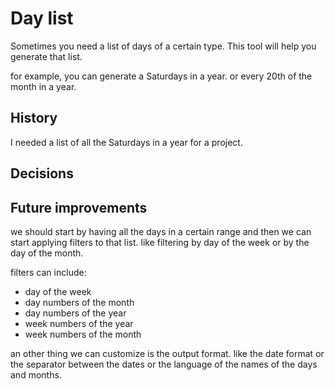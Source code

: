 # Day list

Sometimes you need a list of days of a certain type. This tool will help you generate that list.

for example, you can generate a Saturdays in a year.
or every 20th of the month in a year.

## History

I needed a list of all the Saturdays in a year for a project. 

## Decisions


## Future improvements

we should start by having all the days in a certain range and then we can start applying filters to that list. like filtering by day of the week or by the day of the month.

filters can include:

- day of the week
- day numbers of the month
- day numbers of the year
- week numbers of the year
- week numbers of the month

an other thing we can customize is the output format. like the date format or the separator between the dates or the language of the names of the days and months.
